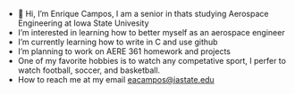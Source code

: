 - 👋 Hi, I’m Enrique Campos, I am a senior in thats studying Aerospace Engineering at Iowa State Univesity 
-  I’m interested in learning how to better myself as an aerospace engineer 
-  I’m currently learning how to write in C and use github
-  I’m planning to work on AERE 361 homework and projects 
-  One of my favorite hobbies is to watch any competative sport, I perfer to watch football, soccer, and basketball.  
-  How to reach me at my email eacampos@iastate.edu 

<!---
camposenac/camposenac is a ✨ special ✨ repository because its `README.md` (this file) appears on your GitHub profile.
You can click the Preview link to take a look at your changes.
--->
